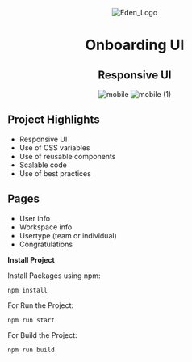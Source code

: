 
<div align="center">

![Eden_Logo](https://user-images.githubusercontent.com/87027579/181987561-29e14926-aaab-4545-8691-0054e17cb28a.svg)



# Onboarding UI



## Responsive UI



![mobile](https://user-images.githubusercontent.com/87027579/181981017-d02aa14b-4e63-4f0b-ae9d-04253b7d7fbd.png)
![mobile (1)](https://user-images.githubusercontent.com/87027579/181981097-2c73a5a9-6ada-4204-b81f-ebf049021546.png)

</div>

## Project Highlights
- Responsive UI
- Use of CSS variables
- Use of reusable components
- Scalable code
- Use of best practices

## Pages
- User info
- Workspace info
- Usertype (team or individual)
- Congratulations


**Install Project**

Install Packages using npm:

```
npm install
```

For Run the Project:

```
npm run start
```

For Build the Project:

```
npm run build
```
